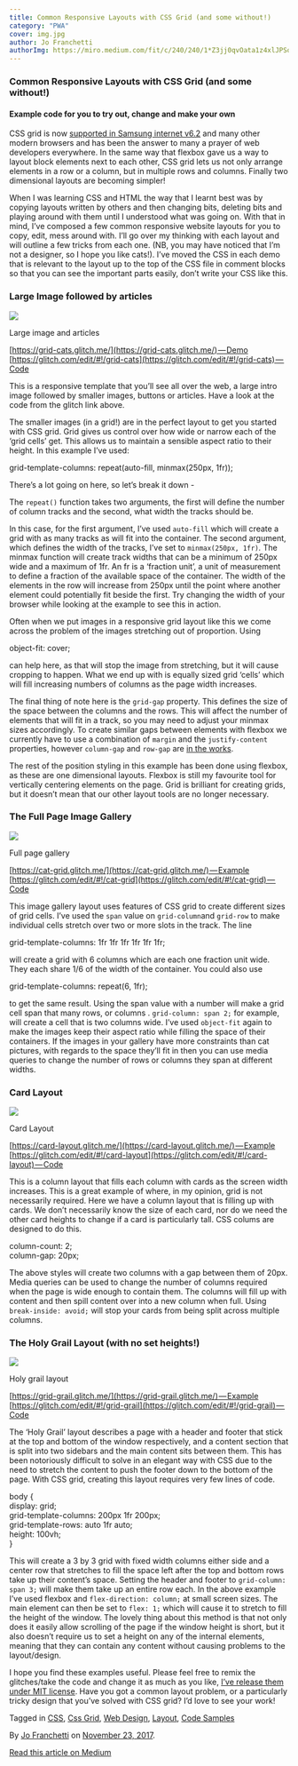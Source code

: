 ```yaml
---
title: Common Responsive Layouts with CSS Grid (and some without!)
category: "PWA"
cover: img.jpg
author: Jo Franchetti
authorImg: https://miro.medium.com/fit/c/240/240/1*Z3jj0qvOata1z4xlJPSqOA.jpeg
---
```


### Common Responsive Layouts with CSS Grid (and some without!)

#### Example code for you to try out, change and make your own

CSS grid is now [supported in Samsung internet v6.2](https://medium.com/samsung-internet-dev/samsung-internet-v6-2-now-stable-ab7f95ed8b4b) and many other modern browsers and has been the answer to many a prayer of web developers everywhere. In the same way that flexbox gave us a way to layout block elements next to each other, CSS grid lets us not only arrange elements in a row or a column, but in multiple rows and columns. Finally two dimensional layouts are becoming simpler!

When I was learning CSS and HTML the way that I learnt best was by copying layouts written by others and then changing bits, deleting bits and playing around with them until I understood what was going on. With that in mind, I’ve composed a few common responsive website layouts for you to copy, edit, mess around with. I’ll go over my thinking with each layout and will outline a few tricks from each one. (NB, you may have noticed that I’m not a designer, so I hope you like cats!). I’ve moved the CSS in each demo that is relevant to the layout up to the top of the CSS file in comment blocks so that you can see the important parts easily, don’t write your CSS like this.

### Large Image followed by articles

![](https://cdn-images-1.medium.com/max/800/1*aN_Im5EoU8hswHF2Hkpksw.gif)

Large image and articles

[https://grid-cats.glitch.me/](https://grid-cats.glitch.me/) — Demo  
[https://glitch.com/edit/#!/grid-cats](https://glitch.com/edit/#!/grid-cats) — Code

This is a responsive template that you’ll see all over the web, a large intro image followed by smaller images, buttons or articles. Have a look at the code from the glitch link above.

The smaller images (in a grid!) are in the perfect layout to get you started with CSS grid. Grid gives us control over how wide or narrow each of the ‘grid cells’ get. This allows us to maintain a sensible aspect ratio to their height. In this example I’ve used:

grid-template-columns: repeat(auto-fill, minmax(250px, 1fr));

There’s a lot going on here, so let’s break it down -

The `repeat()` function takes two arguments, the first will define the number of column tracks and the second, what width the tracks should be.

In this case, for the first argument, I’ve used `auto-fill` which will create a grid with as many tracks as will fit into the container. The second argument, which defines the width of the tracks, I’ve set to `minmax(250px, 1fr)`_._ The minmax function will create track widths that can be a minimum of 250px wide and a maximum of 1fr. An fr is a ‘fraction unit’, a unit of measurement to define a fraction of the available space of the container. The width of the elements in the row will increase from 250px until the point where another element could potentially fit beside the first. Try changing the width of your browser while looking at the example to see this in action.

Often when we put images in a responsive grid layout like this we come across the problem of the images stretching out of proportion. Using

object-fit: cover;

can help here, as that will stop the image from stretching, but it will cause cropping to happen. What we end up with is equally sized grid ‘cells’ which will fill increasing numbers of columns as the page width increases.

The final thing of note here is the `grid-gap` property. This defines the size of the space between the columns and the rows. This will affect the number of elements that will fit in a track, so you may need to adjust your minmax sizes accordingly. To create similar gaps between elements with flexbox we currently have to use a combination of `margin` and the `justify-content` properties, however `column-gap` and `row-gap` are [in the works](https://github.com/w3c/csswg-drafts/issues/1696).

The rest of the position styling in this example has been done using flexbox, as these are one dimensional layouts. Flexbox is still my favourite tool for vertically centering elements on the page. Grid is brilliant for creating grids, but it doesn’t mean that our other layout tools are no longer necessary.

### The Full Page Image Gallery

![](https://cdn-images-1.medium.com/max/800/1*7JLljCGtZXZySxVPbns1Og.gif)

Full page gallery

[https://cat-grid.glitch.me/](https://cat-grid.glitch.me/) — Example  
[https://glitch.com/edit/#!/cat-grid](https://glitch.com/edit/#!/cat-grid) — Code

This image gallery layout uses features of CSS grid to create different sizes of grid cells. I’ve used the `span` value on `grid-column`and `grid-row`  to  make individual cells stretch over two or more slots in the track. The line

grid-template-columns: 1fr 1fr 1fr 1fr 1fr 1fr;

will create a grid with 6 columns which are each one fraction unit wide. They each share 1/6 of the width of the container. You could also use

grid-template-columns: repeat(6, 1fr);

to get the same result. Using the span value with a number will make a grid cell span that many rows, or columns . `grid-column: span 2;` for example, will create a cell that is two columns wide. I’ve used `object-fit` again to make the images keep their aspect ratio while filling the space of their containers. If the images in your gallery have more constraints than cat pictures, with regards to the space they’ll fit in then you can use media queries to change the number of rows or columns they span at different widths.

### Card Layout

![](https://cdn-images-1.medium.com/max/800/1*P9QGSeySIUM14lsFDYL-rw.gif)

Card Layout

[https://card-layout.glitch.me/](https://card-layout.glitch.me/) — Example  
[https://glitch.com/edit/#!/card-layout](https://glitch.com/edit/#!/card-layout) — Code

This is a column layout that fills each column with cards as the screen width increases. This is a great example of where, in my opinion, grid is not necessarily required. Here we have a column layout that is filling up with cards. We don’t necessarily know the size of each card, nor do we need the other card heights to change if a card is particularly tall. CSS colums are designed to do this.

column-count: 2;  
column-gap: 20px;

The above styles will create two columns with a gap between them of 20px. Media queries can be used to change the number of columns required when the page is wide enough to contain them. The columns will fill up with content and then spill content over into a new column when full. Using `break-inside: avoid;` will stop your cards from being split across multiple columns.

### The Holy Grail Layout (with no set heights!)

![](https://cdn-images-1.medium.com/max/800/1*1H1YXZtgYpRjJY8Xp05LpQ.gif)

Holy grail layout

[https://grid-grail.glitch.me/](https://grid-grail.glitch.me/) — Example  
[https://glitch.com/edit/#!/grid-grail](https://glitch.com/edit/#!/grid-grail) — Code

The ‘Holy Grail’ layout describes a page with a header and footer that stick at the top and bottom of the window respectively, and a content section that is split into two sidebars and the main content sits between them. This has been notoriously difficult to solve in an elegant way with CSS due to the need to stretch the content to push the footer down to the bottom of the page. With CSS grid, creating this layout requires very few lines of code.

body {  
    display: grid;  
    grid-template-columns: 200px 1fr 200px;  
    grid-template-rows: auto 1fr auto;  
    height: 100vh;  
}

This will create a 3 by 3 grid with fixed width columns either side and a center row that stretches to fill the space left after the top and bottom rows take up their content’s space. Setting the header and footer to `grid-column: span 3;` will make them take up an entire row each. In the above example I’ve used flexbox and `flex-direction: column;` at small screen sizes. The main element can then be set to `flex: 1;` which will cause it to stretch to fill the height of the window. The lovely thing about this method is that not only does it easily allow scrolling of the page if the window height is short, but it also doesn’t require us to set a height on any of the internal elements, meaning that they can contain any content without causing problems to the layout/design.

I hope you find these examples useful. Please feel free to remix the glitches/take the code and change it as much as you like, [I’ve release them under MIT license](https://github.com/SamsungInternet/examples/blob/master/LICENSE). Have you got a common layout problem, or a particularly tricky design that you’ve solved with CSS grid? I’d love to see your work!

Tagged in [CSS](https://medium.com/tag/css), [Css Grid](https://medium.com/tag/css-grid), [Web Design](https://medium.com/tag/web-design), [Layout](https://medium.com/tag/layout), [Code Samples](https://medium.com/tag/code-samples)

By [Jo Franchetti](https://medium.com/@jofranchetti) on [November 23, 2017](https://medium.com/p/245a862f48df).

[Read this article on Medium](https://medium.com/@jofranchetti/common-responsive-layouts-with-css-grid-and-some-without-245a862f48df)
